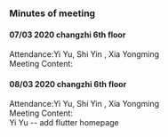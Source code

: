 ### Minutes of meeting 

#### 07/03 2020   changzhi 6th floor
Attendance:Yi Yu, Shi Yin , Xia Yongming</br>
Meeting Content: 

#### 08/03 2020 changzhi 6th floor
Attendance:Yi Yu, Shi Yin , Xia Yongming</br>
Meeting Content: </br>
  Yi Yu -- add flutter homepage 

